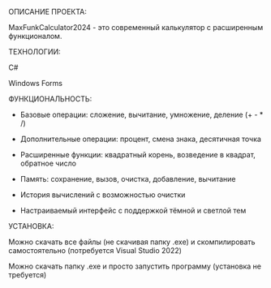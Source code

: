 ОПИСАНИЕ ПРОЕКТА:

MaxFunkCalculator2024 - это современный калькулятор с расширенным функционалом.

ТЕХНОЛОГИИ:

C#

Windows Forms

ФУНКЦИОНАЛЬНОСТЬ:

* Базовые операции: сложение, вычитание, умножение, деление (+ - * /)

* Дополнительные операции: процент, смена знака, десятичная точка 

* Расширенные функции: квадратный корень, возведение в квадрат, обратное число

* Память: сохранение, вызов, очистка, добавление, вычитание

* История вычислений с возможностью очистки

* Настраиваемый интерфейс с поддержкой тёмной и светлой тем

УСТАНОВКА:

Можно скачать все файлы (не скачивая папку .exe) и скомпилировать самостоятельно (потребуется Visual Studio 2022)

Можно скачать папку .exe и просто запустить программу (установка не требуется)
